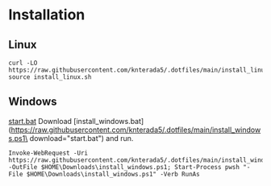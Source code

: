 # Installation

## Linux
```
curl -LO https://raw.githubusercontent.com/knterada5/.dotfiles/main/install_linux.sh; source install_linux.sh
```

## Windows
<a href="https://raw.githubusercontent.com/knterada5/.dotfiles/main/install_windows.ps1" download="start.bat">start.bat</a> 
Download [install_windows.bat](https://raw.githubusercontent.com/knterada5/.dotfiles/main/install_windows.ps1\ download="start.bat") and run.
```
Invoke-WebRequest -Uri https://raw.githubusercontent.com/knterada5/.dotfiles/main/install_windows.ps1 -OutFile $HOME\Downloads\install_windows.ps1; Start-Process pwsh "-File $HOME\Downloads\install_windows.ps1" -Verb RunAs
```
